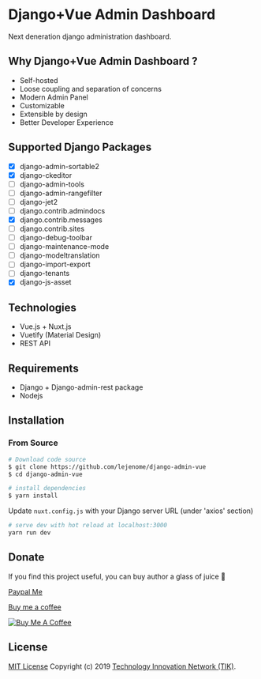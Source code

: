 Django+Vue Admin Dashboard
==========================

Next deneration django administration dashboard.

Why Django+Vue Admin Dashboard ?
--------------------------------

- Self-hosted
- Loose coupling and separation of concerns
- Modern Admin Panel
- Customizable
- Extensible by design
- Better Developer Experience

Supported Django Packages
-------------------------

- [x] django-admin-sortable2
- [x] django-ckeditor
- [ ] django-admin-tools
- [ ] django-admin-rangefilter
- [ ] django-jet2
- [ ] django.contrib.admindocs
- [x] django.contrib.messages
- [ ] django.contrib.sites
- [ ] django-debug-toolbar
- [ ] django-maintenance-mode
- [ ] django-modeltranslation
- [ ] django-import-export
- [ ] django-tenants
- [x] django-js-asset

Technologies
------------

- Vue.js + Nuxt.js
- Vuetify (Material Design)
- REST API

Requirements
------------

- Django + Django-admin-rest package
- Nodejs

Installation
------------

### From Source

```bash
# Download code source
$ git clone https://github.com/lejenome/django-admin-vue
$ cd django-admin-vue

# install dependencies
$ yarn install
```

Update `nuxt.config.js` with your Django server URL (under 'axios' section)

```bash
# serve dev with hot reload at localhost:3000
yarn run dev
```

Donate
------

If you find this project useful, you can buy author a glass of juice :tropical_drink:


[Paypal Me](https://www.paypal.me/lejenome)

[Buy me a coffee](https://www.buymeacoffee.com/lejenome)

<a href="https://www.buymeacoffee.com/lejenome" target="_blank"><img src="https://www.buymeacoffee.com/assets/img/custom_images/orange_img.png" alt="Buy Me A Coffee" style="height: auto !important;width: auto !important;" ></a>

License
-------

[MIT License](LICENSE) Copyright (c) 2019 [Technology Innovation Network (TIK)](https://tik.tn/).
